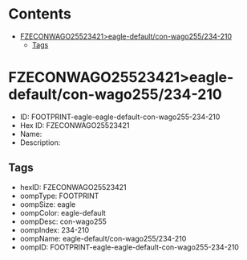 



Contents
========

* [FZECONWAGO25523421>eagle-default/con-wago255/234-210](#fzeconwago25523421eagle-defaultcon-wago255234-210)
	* [Tags](#tags)

# FZECONWAGO25523421>eagle-default/con-wago255/234-210

- ID: FOOTPRINT-eagle-eagle-default-con-wago255-234-210
- Hex ID: FZECONWAGO25523421
- Name: 
- Description: 

## Tags

- hexID: FZECONWAGO25523421
- oompType: FOOTPRINT
- oompSize: eagle
- oompColor: eagle-default
- oompDesc: con-wago255
- oompIndex: 234-210
- oompName: eagle-default/con-wago255/234-210
- oompID: FOOTPRINT-eagle-eagle-default-con-wago255-234-210
